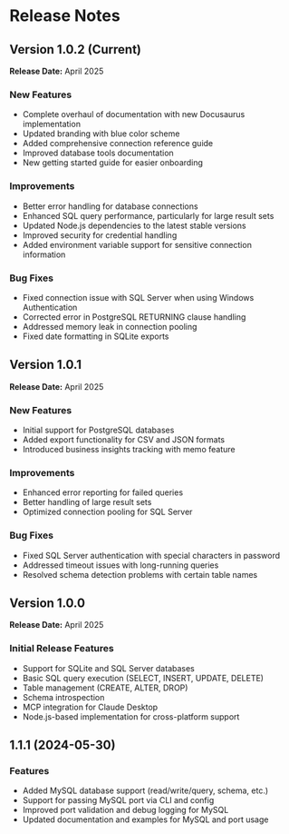 # Release Notes

## Version 1.0.2 (Current)

**Release Date:** April 2025

### New Features
- Complete overhaul of documentation with new Docusaurus implementation
- Updated branding with blue color scheme
- Added comprehensive connection reference guide
- Improved database tools documentation
- New getting started guide for easier onboarding

### Improvements
- Better error handling for database connections
- Enhanced SQL query performance, particularly for large result sets
- Updated Node.js dependencies to the latest stable versions
- Improved security for credential handling
- Added environment variable support for sensitive connection information

### Bug Fixes
- Fixed connection issue with SQL Server when using Windows Authentication
- Corrected error in PostgreSQL RETURNING clause handling
- Addressed memory leak in connection pooling
- Fixed date formatting in SQLite exports

## Version 1.0.1

**Release Date:** April 2025

### New Features
- Initial support for PostgreSQL databases
- Added export functionality for CSV and JSON formats
- Introduced business insights tracking with memo feature

### Improvements
- Enhanced error reporting for failed queries
- Better handling of large result sets
- Optimized connection pooling for SQL Server

### Bug Fixes
- Fixed SQL Server authentication with special characters in password
- Addressed timeout issues with long-running queries
- Resolved schema detection problems with certain table names

## Version 1.0.0

**Release Date:** April 2025

### Initial Release Features
- Support for SQLite and SQL Server databases
- Basic SQL query execution (SELECT, INSERT, UPDATE, DELETE)
- Table management (CREATE, ALTER, DROP)
- Schema introspection
- MCP integration for Claude Desktop
- Node.js-based implementation for cross-platform support

## 1.1.1 (2024-05-30)

### Features
- Added MySQL database support (read/write/query, schema, etc.)
- Support for passing MySQL port via CLI and config
- Improved port validation and debug logging for MySQL
- Updated documentation and examples for MySQL and port usage 